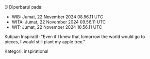 ⏰ Diperbarui pada:
- WIB: Jumat, 22 November 2024 08.56.11 UTC
- WITA: Jumat, 22 November 2024 09.56.11 UTC
- WIT: Jumat, 22 November 2024 10.56.11 UTC

Kutipan Inspiratif:
"Even if I knew that tomorrow the world would go to pieces, I would still plant my apple tree."


Kategori: inspirational

